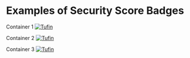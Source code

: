 # Examples of Security Score Badges


Container 1 [![Tufin](https://securecloud.tufin.io/api/generic-bank/retail/badges/security-score?image=k8s.gcr.io/event-exporter:05&amp;token=46996438-6a77-4f9b-86cc-8a5308ff8966)](https://securecloud.tufin.io/ui/#/generic-bank/retail/grid/scans?image=k8s.gcr.io/event-exporter:05)

Container 2 [![Tufin](https://securecloud.tufin.io/api/generic-bank/retail/badges/security-score?image=tufinim/postgres:cia-latest&token=46996438-6a77-4f9b-86cc-8a5308ff8966)](https://securecloud.tufin.io/ui/#/generic-bank/retail/grid/scans?image=tufinim/postgres)

Container 3 [![Tufin](https://securecloud.tufin.io/api/generic-bank/retail/badges/security-score?image=tufinim/generic-bank-indexer:cia-latest&token=46996438-6a77-4f9b-86cc-8a5308ff8966)](https://securecloud.tufin.io/ui/#/generic-bank/retail/grid/scans?image=tufinim/generic-bank-indexer)
